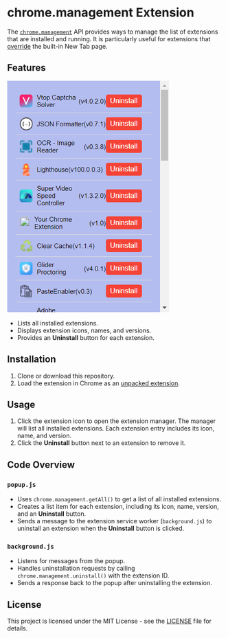 # chrome.management Extension

The [`chrome.management`](https://developer.chrome.com/docs/extensions/reference/api/management) API provides ways to manage the list of extensions that are installed and running. It is particularly useful for extensions that [override](https://developer.chrome.com/extensions/develop/ui/override-chrome-pages) the built-in New Tab page.

## Features

![Screenshot](images/screenshot.png)

- Lists all installed extensions.
- Displays extension icons, names, and versions.
- Provides an **Uninstall** button for each extension.

## Installation

1. Clone or download this repository.
2. Load the extension in Chrome as an [unpacked extension](https://developer.chrome.com/docs/extensions/mv3/getstarted/development-basics/#load-unpacked).

## Usage

1. Click the extension icon to open the extension manager. The manager will list all installed extensions. Each extension entry includes its icon, name, and version.
2. Click the **Uninstall** button next to an extension to remove it.

## Code Overview

### `popup.js`

- Uses `chrome.management.getAll()` to get a list of all installed extensions.
- Creates a list item for each extension, including its icon, name, version, and an **Uninstall** button.
- Sends a message to the extension service worker (`background.js`) to uninstall an extension when the **Uninstall** button is clicked.

### `background.js`

- Listens for messages from the popup.
- Handles uninstallation requests by calling `chrome.management.uninstall()` with the extension ID.
- Sends a response back to the popup after uninstalling the extension.

## License

This project is licensed under the MIT License - see the [LICENSE](LICENSE) file for details.
